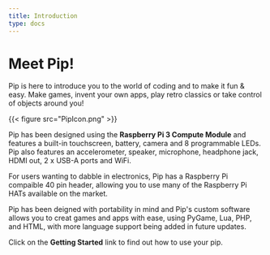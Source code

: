 ```yaml
---
title: Introduction
type: docs
---
```


# Meet Pip!

Pip is here to introduce you to the world of coding and to make it fun & easy. Make games, invent your own apps, play retro classics or take control of objects around you!

{{< figure src="PipIcon.png" >}}

Pip has been designed using the  **Raspberry Pi 3 Compute Module** and features a built-in touchscreen, battery, camera and 8 programmable LEDs. Pip also features an accelerometer, speaker, microphone, headphone jack, HDMI out, 2 x USB-A ports and WiFi.

For users wanting to dabble in electronics, Pip has a Raspberry Pi compaible 40 pin header, allowing you to use many of the Raspberry Pi HATs available on the market.

Pip has been deigned with portability in mind and Pip's custom software allows you to creat games and apps with ease, using PyGame, Lua, PHP, and HTML, with more language support being added in future updates.

Click on the **Getting Started** link to find out how to use your pip.